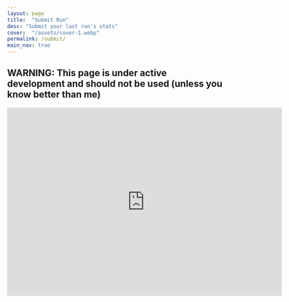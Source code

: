 ```yaml
---
layout: page
title:  "Submit Run"
desc: "Submit your last run's stats"
cover:  "/assets/cover-1.webp"
permalink: /submit/
main_nav: true
---
```

## WARNING: This  page is under active development and should not be used (unless you know better than me)
<div class="flex-container">
<nav class="item">
<iframe src="https://docs.google.com/forms/d/e/1FAIpQLSfOzCBBc9NWu8PUAWsiJxy5EDENvZP652JUkGG7dJCL0xoChQ/viewform?embedded=true" width="640" height="439" frameborder="0" marginheight="0" marginwidth="0">Loading…</iframe>
</nav>
</div>
